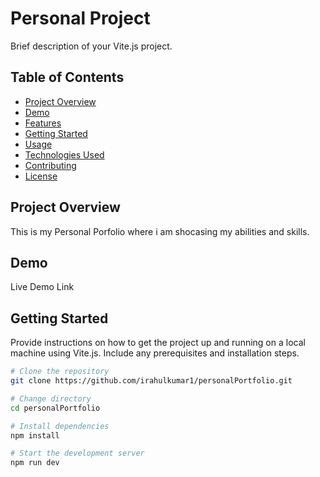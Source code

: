 
# Personal Project

Brief description of your Vite.js project.

## Table of Contents

- [Project Overview](#project-overview)
- [Demo](#demo)
- [Features](#features)
- [Getting Started](#getting-started)
- [Usage](#usage)
- [Technologies Used](#technologies-used)
- [Contributing](#contributing)
- [License](#license)

## Project Overview

This is my Personal Porfolio where i am shocasing my abilities and skills.

## Demo

Live Demo Link

## Getting Started

Provide instructions on how to get the project up and running on a local machine using Vite.js. Include any prerequisites and installation steps.

```bash
# Clone the repository
git clone https://github.com/irahulkumar1/personalPortfolio.git

# Change directory
cd personalPortfolio

# Install dependencies
npm install

# Start the development server
npm run dev
```
